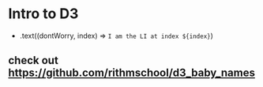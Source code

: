 # Intro to D3

- .text((dontWorry, index) => `I am the LI at index ${index}`)

## check out https://github.com/rithmschool/d3_baby_names
